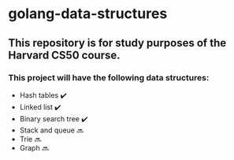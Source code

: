 # golang-data-structures

## This repository is for study purposes of the Harvard CS50 course.

### This project will have the following data structures:
- Hash tables :heavy_check_mark:
- Linked list :heavy_check_mark:
- Binary search tree :heavy_check_mark:
- Stack and queue :soon:
- Trie :soon:
- Graph :soon: